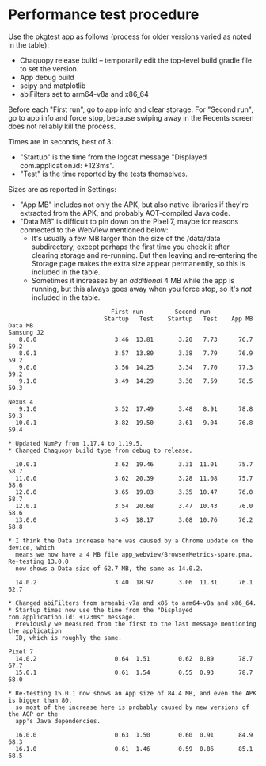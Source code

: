 # Performance test procedure

Use the pkgtest app as follows (process for older versions varied as noted in the
table):

* Chaquopy release build – temporarily edit the top-level build.gradle file to set the
  version.
* App debug build
* scipy and matplotlib
* abiFilters set to arm64-v8a and x86_64

Before each "First run", go to app info and clear storage. For "Second run", go to app
info and force stop, because swiping away in the Recents screen does not reliably kill
the process.

Times are in seconds, best of 3:
* "Startup" is the time from the logcat message "Displayed com.application.id: +123ms".
* "Test" is the time reported by the tests themselves.

Sizes are as reported in Settings:
* "App MB" includes not only the APK, but also native libraries if they're extracted
  from the APK, and probably AOT-compiled Java code.
* "Data MB" is difficult to pin down on the Pixel 7, maybe for reasons connected to the
  WebView mentioned below:
  * It's usually a few MB larger than the size of the /data/data subdirectory, except
    perhaps the first time you check it after clearing storage and re-running. But then
    leaving and re-entering the Storage page makes the extra size appear permanently, so
    this is included in the table.
  * Sometimes it increases by an *additional* 4 MB while the app is running, but this
    always goes away when you force stop, so it's *not* included in the table.

```
                             First run         Second run
                           Startup   Test    Startup   Test    App MB    Data MB
Samsung J2
   8.0.0                      3.46  13.81       3.20   7.73      76.7       59.2
   8.0.1                      3.57  13.80       3.38   7.79      76.9       59.2
   9.0.0                      3.56  14.25       3.34   7.70      77.3       59.2
   9.1.0                      3.49  14.29       3.30   7.59      78.5       59.3

Nexus 4
   9.1.0                      3.52  17.49       3.48   8.91      78.8       59.3
  10.0.1                      3.82  19.50       3.61   9.04      76.8       59.4

* Updated NumPy from 1.17.4 to 1.19.5.
* Changed Chaquopy build type from debug to release.

  10.0.1                      3.62  19.46       3.31  11.01      75.7       58.7
  11.0.0                      3.62  20.39       3.28  11.08      75.7       58.6
  12.0.0                      3.65  19.03       3.35  10.47      76.0       58.7
  12.0.1                      3.54  20.68       3.47  10.43      76.0       58.6
  13.0.0                      3.45  18.17       3.08  10.76      76.2       58.8

* I think the Data increase here was caused by a Chrome update on the device, which
  means we now have a 4 MB file app_webview/BrowserMetrics-spare.pma. Re-testing 13.0.0
  now shows a Data size of 62.7 MB, the same as 14.0.2.

  14.0.2                      3.40  18.97       3.06  11.31      76.1       62.7

* Changed abiFilters from armeabi-v7a and x86 to arm64-v8a and x86_64.
* Startup times now use the time from the "Displayed com.application.id: +123ms" message.
  Previously we measured from the first to the last message mentioning the application
  ID, which is roughly the same.

Pixel 7
  14.0.2                      0.64  1.51        0.62  0.89       78.7       67.7
  15.0.1                      0.61  1.54        0.55  0.93       78.7       68.0

* Re-testing 15.0.1 now shows an App size of 84.4 MB, and even the APK is bigger than 80,
  so most of the increase here is probably caused by new versions of the AGP or the
  app's Java dependencies.

  16.0.0                      0.63  1.50        0.60  0.91       84.9       68.3
  16.1.0                      0.61  1.46        0.59  0.86       85.1       68.5
```
